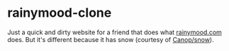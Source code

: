 # rainymood-clone

Just a quick and dirty website for a friend that does what [rainymood.com](https://rainymood.com) does. But it's different because it has snow (courtesy of [Canop/snow](https://github.com/Canop/snow)).
